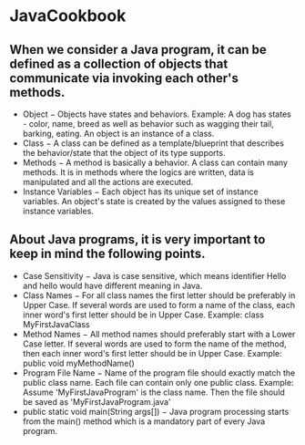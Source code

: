 # JavaCookbook
## When we consider a Java program, it can be defined as a collection of objects that communicate via invoking each other's methods.
- Object − Objects have states and behaviors. Example: A dog has states - color, name, breed as well as behavior such as wagging their tail, barking, eating. An object is an instance of a class.
- Class − A class can be defined as a template/blueprint that describes the behavior/state that the object of its type supports.
- Methods − A method is basically a behavior. A class can contain many methods. It is in methods where the logics are written, data is manipulated and all the actions are executed.
- Instance Variables − Each object has its unique set of instance variables. An object's state is created by the values assigned to these instance variables.


## About Java programs, it is very important to keep in mind the following points.
- Case Sensitivity − Java is case sensitive, which means identifier Hello and hello would have different meaning in Java.
- Class Names − For all class names the first letter should be preferably in Upper Case. If several words are used to form a name of the class, each inner word's first letter should be in Upper Case. Example: class MyFirstJavaClass
- Method Names − All method names should preferably start with a Lower Case letter. If several words are used to form the name of the method, then each inner word's first letter should be in Upper Case. Example: public void myMethodName()
- Program File Name − Name of the program file should exactly match the public class name. Each file can contain only one public class. Example: Assume 'MyFirstJavaProgram' is the class name. Then the file should be saved as 'MyFirstJavaProgram.java'
- public static void main(String args[]) − Java program processing starts from the main() method which is a mandatory part of every Java program.

